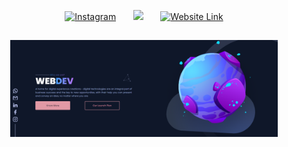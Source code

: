<!-- Typing SVG by DenverCoder1 - https://github.com/DenverCoder1/readme-typing-svg -->
<!-- <p align="center">
  <a href="https://github.com/DenverCoder1/readme-typing-svg"><img src="https://readme-typing-svg.herokuapp.com/?lines=Web%20Applications%20Development;Mobile%20Applications%20Development;UI/UX%20Designing;Software%20and%20Internet%20Solutions&font=Fira%20Code&center=true&width=440&height=45&color=f75c7e&vCenter=true&size=22&pause=1000"></a>
</p> -->

<!-- Social icons section -->
<p align="center">
  <a href="https://instagram.com/webdev_tlv"><img width="32px" alt="Instagram" title="Instagram" src="https://www.iconsdb.com/icons/preview/pink/instagram-xxl.png"/></a>
  &#8287;&#8287;&#8287;&#8287;&#8287;
  <a href="https://www.facebook.com/people/Webdev/100086097825484/" alt="Facebook" title="Facebook"><img width="32px" src="https://www.iconsdb.com/icons/preview/pink/facebook-7-xxl.png"/></a>
  &#8287;&#8287;&#8287;&#8287;&#8287;
  <a href="https://iwebdev.tech"><img width="32px" alt="Website Link" title="IWEBDEV" src="https://www.iconsdb.com/icons/preview/pink/home-4-xxl.png"></a>
</p>

## 

<p align="center">
  <img src="https://github.com/iwebdev-tech/.github/blob/main/profile/mock.png?raw=true" width="85%">
</p>

<!-- ![Banner](/profile/photo.png) -->
